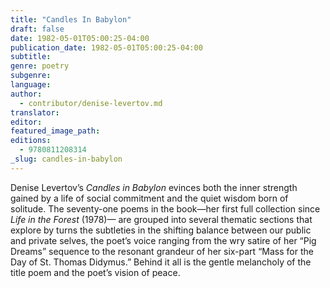 ```yaml
---
title: "Candles In Babylon"
draft: false
date: 1982-05-01T05:00:25-04:00
publication_date: 1982-05-01T05:00:25-04:00
subtitle:
genre: poetry
subgenre:
language:
author:
  - contributor/denise-levertov.md
translator:
editor:
featured_image_path:
editions:
  - 9780811208314
_slug: candles-in-babylon
---
```


Denise Levertov’s _Candles in Babylon_ evinces both the inner strength gained by a life of social commitment and the quiet wisdom born of solitude. The seventy-one poems in the book—her first full collection since _Life in the Forest_ (1978)— are grouped into several thematic sections that explore by turns the subtleties in the shifting balance between our public and private selves, the poet’s voice ranging from the wry satire of her “Pig Dreams” sequence to the resonant grandeur of her six-part “Mass for the Day of St. Thomas Didymus.” Behind it all is the gentle melancholy of the title poem and the poet’s vision of peace.

